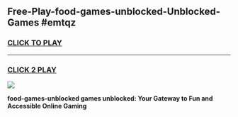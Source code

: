 
## Free-Play-food-games-unblocked-Unblocked-Games #emtqz
<h3>
<a href="https://news.freeplayer.one?title=food-games-unblocked&ref=8M">CLICK TO PLAY</a></h3>
<hr>

<h3>
<a href="https://news.freeplayer.one?title=food-games-unblocked&ref=8M">CLICK 2 PLAY</a>
  
</h3>

<a href="https://news.freeplayer.one?title=food-games-unblocked&ref=8M"><img src="https://clearcache.store/games.png"></a>


**food-games-unblocked games unblocked: Your Gateway to Fun and Accessible Online Gaming**
